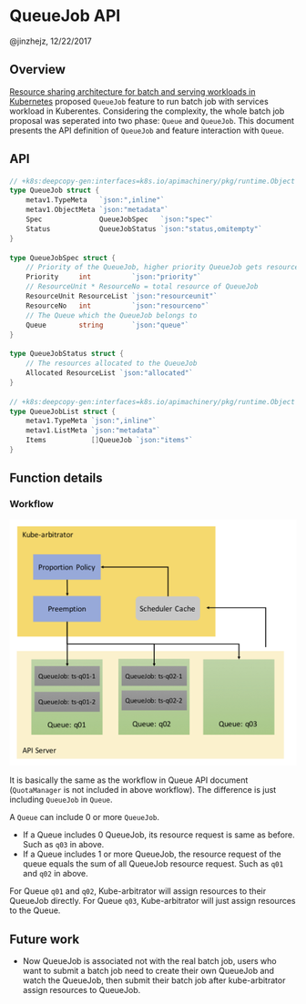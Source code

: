 # QueueJob API

@jinzhejz, 12/22/2017

## Overview
[Resource sharing architecture for batch and serving workloads in Kubernetes](https://docs.google.com/document/d/1-H2hnZap7gQivcSU-9j4ZrJ8wE_WwcfOkTeAGjzUyLA/edit#) proposed
`QueueJob` feature to run batch job with services workload in Kuberentes. Considering the complexity, the whole batch job proposal was seperated into two phase: `Queue` and `QueueJob`. This document presents the API definition of `QueueJob` and feature interaction with `Queue`.

## API
```go
// +k8s:deepcopy-gen:interfaces=k8s.io/apimachinery/pkg/runtime.Object
type QueueJob struct {
	metav1.TypeMeta   `json:",inline"`
	metav1.ObjectMeta `json:"metadata"`
	Spec              QueueJobSpec   `json:"spec"`
	Status            QueueJobStatus `json:"status,omitempty"`
}

type QueueJobSpec struct {
	// Priority of the QueueJob, higher priority QueueJob gets resources first
	Priority     int          `json:"priority"`
	// ResourceUnit * ResourceNo = total resource of QueueJob
	ResourceUnit ResourceList `json:"resourceunit"`
	ResourceNo   int          `json:"resourceno"`
	// The Queue which the QueueJob belongs to
	Queue        string       `json:"queue"`
}

type QueueJobStatus struct {
	// The resources allocated to the QueueJob
	Allocated ResourceList `json:"allocated"`
}

// +k8s:deepcopy-gen:interfaces=k8s.io/apimachinery/pkg/runtime.Object
type QueueJobList struct {
	metav1.TypeMeta `json:",inline"`
	metav1.ListMeta `json:"metadata"`
	Items           []QueueJob `json:"items"`
}
```

## Function details
### Workflow
![workflow](../images/queuejob.jpg)

It is basically the same as the workflow in Queue API document (`QuotaManager` is not included in above workflow). The difference is just including `QueueJob` in `Queue`.

A `Queue` can include 0 or more `QueueJob`. 

* If a Queue includes 0 QueueJob, its resource request is same as before. Such as `q03` in above.
* If a Queue includes 1 or more QueueJob, the resource request of the queue equals the sum of all QueueJob resource request. Such as `q01` and `q02` in above.

For Queue `q01` and `q02`, Kube-arbitrator will assign resources to their QueueJob directly.
For Queue `q03`, Kube-arbitrator will just assign resources to the Queue.

## Future work
* Now QueueJob is associated not with the real batch job, users who want to submit a batch job need to create their own QueueJob and watch the QueueJob, then submit their batch job after kube-arbitrator assign resources to QueueJob.